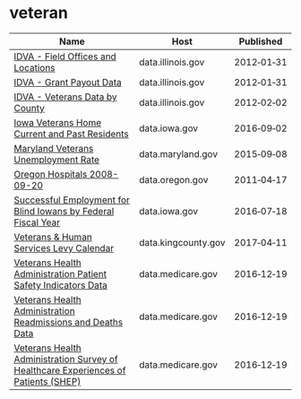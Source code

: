 # veteran

Name | Host | Published
---- | ---- | ---------
[IDVA - Field Offices and Locations](../datasets/rjrr-h2p8.md) | data.illinois.gov | 2012&#x2011;01&#x2011;31
[IDVA - Grant Payout Data](../datasets/64bi-nkf6.md) | data.illinois.gov | 2012&#x2011;01&#x2011;31
[IDVA - Veterans Data by County](../datasets/szpd-xiya.md) | data.illinois.gov | 2012&#x2011;02&#x2011;02
[Iowa Veterans Home Current and Past Residents](../datasets/xqff-jfst.md) | data.iowa.gov | 2016&#x2011;09&#x2011;02
[Maryland Veterans Unemployment Rate](../datasets/prxf-ppu5.md) | data.maryland.gov | 2015&#x2011;09&#x2011;08
[Oregon Hospitals 2008-09-20](../datasets/s2vy-pvyp.md) | data.oregon.gov | 2011&#x2011;04&#x2011;17
[Successful Employment for Blind Iowans by Federal Fiscal Year](../datasets/twt2-zx5z.md) | data.iowa.gov | 2016&#x2011;07&#x2011;18
[Veterans & Human Services Levy Calendar](../datasets/n9da-svsr.md) | data.kingcounty.gov | 2017&#x2011;04&#x2011;11
[Veterans Health Administration Patient Safety Indicators Data](../datasets/esr2-9zyn.md) | data.medicare.gov | 2016&#x2011;12&#x2011;19
[Veterans Health Administration Readmissions and Deaths Data](../datasets/5wyb-858x.md) | data.medicare.gov | 2016&#x2011;12&#x2011;19
[Veterans Health Administration Survey of Healthcare Experiences of Patients (SHEP)](../datasets/gesg-pgbr.md) | data.medicare.gov | 2016&#x2011;12&#x2011;19

